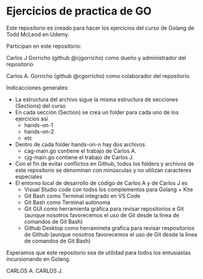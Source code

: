 # Ejercicios de practica de GO

Este repositorio es creado para hacer los ejercicios del curso de Golang de Todd McLeod en Udemy.

Participan en este repositorio:

Carlos J Gorricho (github @cjgorricho) como dueño y administrador del repositorio

Carlos A. Gorricho (github @cgorricho) como colaborador del repositorio.

Indicacciones generales:

- La estructura del archivo sigue la misma estructura de secciones (Sections) del curso
- En cada secciòn (Section) se crea un folder para cada uno de los ejercicios asi
  - hands-on-1
  - hands-on-2
  - etc
- Dentro de cada folder hands-on-n hay dos archivos
  - cag-main.go contiene el trabajo de Carlos A.
  - cjg-main.go contiene el trabajo de Carlos J.
- Con el fin de evitar conflictos en Github, todos los folders y archivos de este repositorio se denominan con minùsculas y no utilizan caracteres especiales
- El entorno local de desarrollo de còdigo de Carlos A y de Carlos J es
  - Visual Studio code con todos los complementos para Golang + Kite
  - Git Bash como Terminal integrado en VS Code
  - Git Bash como Terminal autònoma
  - Git GUI como herramienta gràfica para revisar repositorios e Git (aunque nosotros favorecemos el uso de Git desde la lìnea de comandos de Git Bash)
  - Github Desktop como herramineta grafica para revisar respositorios de Github (aunque nosotros favorecemos el uso de Git desde la lìnea de comandos de Git Bash)

Esperamos que este repositorio sea de utilidad para todos los entusiastas incursionando en Golang.

CARLOS A.
CARLOS J.